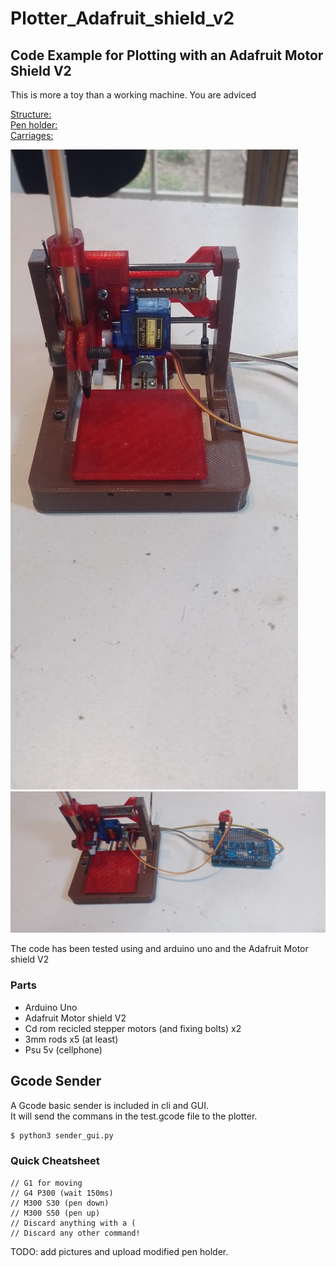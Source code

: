 # Plotter_Adafruit_shield_v2

## Code Example for Plotting with an Adafruit Motor Shield V2

This is more a toy than a working machine. You are adviced

[Structure:](https://www.thingiverse.com/thing:3521286)     
[Pen holder:](https://www.thingiverse.com/thing:1372864)        
[Carriages: ](https://www.thingiverse.com/thing:3561319)        

 
![Plotter](https://github.com/genaro14/Plotter_Adafruit_shield_v2/blob/main/images/WhatsApp%20Image%202023-09-04%20at%2023.21.32.jpeg)
![Wired](https://github.com/genaro14/Plotter_Adafruit_shield_v2/blob/main/images/plotter_uno.jpg)

The code has been tested using and arduino uno and the Adafruit Motor shield V2

### Parts
+ Arduino Uno
+ Adafruit Motor shield V2
+ Cd rom recicled stepper motors (and fixing bolts) x2
+ 3mm rods x5 (at least)
+ Psu 5v (cellphone)
## Gcode Sender 
A Gcode basic sender is included in cli and GUI.    
It will send the commans in the test.gcode file to the plotter.
``` bash
$ python3 sender_gui.py
```
### Quick Cheatsheet

    // G1 for moving
    // G4 P300 (wait 150ms)
    // M300 S30 (pen down)
    // M300 S50 (pen up)
    // Discard anything with a (
    // Discard any other command!

TODO: add pictures and upload modified pen holder.

